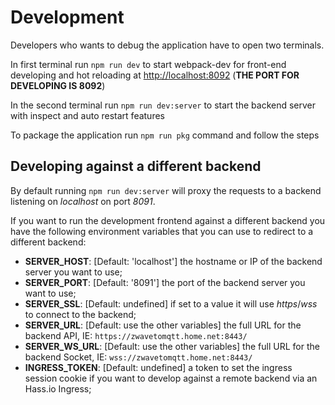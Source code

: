 # Development

Developers who wants to debug the application have to open two terminals.

In first terminal run `npm run dev` to start webpack-dev for front-end developing and hot reloading at <http://localhost:8092>
(**THE PORT FOR DEVELOPING IS 8092**)

In the second terminal run `npm run dev:server` to start the backend server with inspect and auto restart features

To package the application run `npm run pkg` command and follow the steps

## Developing against a different backend

By default running `npm run dev:server` will proxy the requests to a backend listening on _localhost_ on port _8091_.

If you want to run the development frontend against a different backend you have the following environment variables
that you can use to redirect to a different backend:

- **SERVER_HOST**: [Default: 'localhost'] the hostname or IP of the backend server you want to use;
- **SERVER_PORT**: [Default: '8091'] the port of the backend server you want to use;
- **SERVER_SSL**: [Default: undefined] if set to a value it will use _https_/_wss_ to connect to the backend;
- **SERVER_URL**: [Default: use the other variables] the full URL for the backend API, IE: `https://zwavetomqtt.home.net:8443/`
- **SERVER_WS_URL**: [Default: use the other variables] the full URL for the backend Socket, IE: `wss://zwavetomqtt.home.net:8443/`
- **INGRESS_TOKEN**: [Default: undefined] a token to set the ingress session cookie if you want to develop against a remote backend via an Hass.io Ingress;
